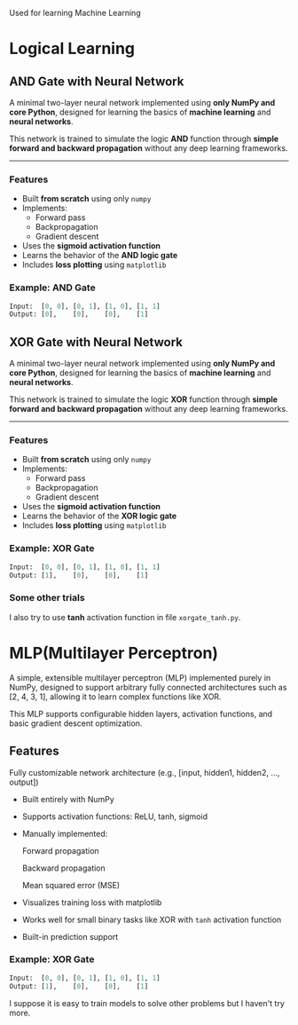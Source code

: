 Used for learning Machine Learning

# Logical Learning
## AND Gate with Neural Network

A minimal two-layer neural network implemented using **only NumPy and core Python**, designed for learning the basics of **machine learning** and **neural networks**.

This network is trained to simulate the logic **AND** function through **simple forward and backward propagation** without any deep learning frameworks.

---

### Features

- Built **from scratch** using only `numpy`
- Implements:
  - Forward pass
  - Backpropagation
  - Gradient descent
- Uses the **sigmoid activation function**
- Learns the behavior of the **AND logic gate**
- Includes **loss plotting** using `matplotlib`


### Example: AND Gate

```python
Input:  [0, 0], [0, 1], [1, 0], [1, 1]
Output: [0],    [0],    [0],    [1]
```

## XOR Gate with Neural Network

A minimal two-layer neural network implemented using **only NumPy and core Python**, designed for learning the basics of **machine learning** and **neural networks**.

This network is trained to simulate the logic **XOR** function through **simple forward and backward propagation** without any deep learning frameworks.

---

### Features

- Built **from scratch** using only `numpy`
- Implements:
  - Forward pass
  - Backpropagation
  - Gradient descent
- Uses the **sigmoid activation function**
- Learns the behavior of the **XOR logic gate**
- Includes **loss plotting** using `matplotlib`


### Example: XOR Gate

```python
Input:  [0, 0], [0, 1], [1, 0], [1, 1]
Output: [1],    [0],    [0],    [1]
```

### Some other trials
I also try to use **tanh** activation function in file ``xorgate_tanh.py``.

# MLP(Multilayer Perceptron)
A simple, extensible multilayer perceptron (MLP) implemented purely in NumPy, designed to support arbitrary fully connected architectures such as [2, 4, 3, 1], allowing it to learn complex functions like XOR.

This MLP supports configurable hidden layers, activation functions, and basic gradient descent optimization.
##  Features
Fully customizable network architecture (e.g., [input, hidden1, hidden2, ..., output])

- Built entirely with NumPy

- Supports activation functions: ReLU, tanh, sigmoid

- Manually implemented:

    Forward propagation

    Backward propagation

    Mean squared error (MSE)

- Visualizes training loss with matplotlib

- Works well for small binary tasks like XOR with `tanh` activation function

- Built-in prediction support


### Example: XOR Gate

```python
Input:  [0, 0], [0, 1], [1, 0], [1, 1]
Output: [1],    [0],    [0],    [1]
```

I suppose it is easy to train models to solve other problems but I haven't try more.